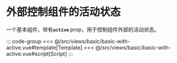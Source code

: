 <basicWithActive/>

# 外部控制组件的活动状态

一个基本组件，带有<b>`active` </b> prop，用于控制组件外部的活动状态。

::: code-group
<<< @/src/views/basic/basic-with-active.vue#template[Template]
<<< @/src/views/basic/basic-with-active.vue#script[Script]
:::